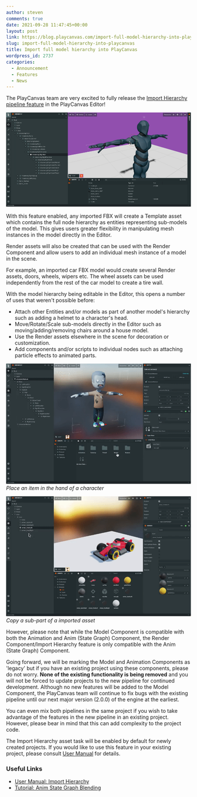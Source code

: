 ```yaml
---
author: steven
comments: true
date: 2021-09-28 11:47:45+00:00
layout: post
link: https://blog.playcanvas.com/import-full-model-hierarchy-into-playcanvas/
slug: import-full-model-hierarchy-into-playcanvas
title: Import full model hierarchy into PlayCanvas
wordpress_id: 2737
categories:
  - Announcement
  - Features
  - News
---
```


The PlayCanvas team are very excited to fully release the [Import Hierarchy pipeline feature](https://developer.playcanvas.com/en/user-manual/assets/import-pipeline/import-hierarchy/) in the PlayCanvas Editor!

[![Edit Hierarchy](/assets/media/edit-hierarchy.gif)](/assets/media/edit-hierarchy.gif)

With this feature enabled, any imported FBX will create a Template asset which contains the full node hierarchy as entities representing sub-models of the model. This gives users greater flexibility in manipulating mesh instances in the model directly in the Editor.

Render assets will also be created that can be used with the Render Component and allow users to add an individual mesh instance of a model in the scene.

For example, an imported car FBX model would create several Render assets, doors, wheels, wipers etc. The wheel assets can be used independently from the rest of the car model to create a tire wall.

With the model hierarchy being editable in the Editor, this opens a number of uses that weren't possible before:

- Attach other Entities and/or models as part of another model's hierarchy such as adding a helmet to a character's head.
- Move/Rotate/Scale sub-models directly in the Editor such as moving/adding/removing chairs around a house model.
- Use the Render assets elsewhere in the scene for decoration or customization.
- Add components and/or scripts to individual nodes such as attaching particle effects to animated parts.

[![Place Item in Hand](/assets/media/editor-template-asset-item-in-hand.gif)](/assets/media/editor-template-asset-item-in-hand.gif)
_Place an item in the hand of a character_

[![Copy Parts of Hierarchy](/assets/media/editor-template-asset-copy-mesh.gif)](/assets/media/editor-template-asset-copy-mesh.gif)
_Copy a sub-part of a imported asset_

However, please note that while the Model Component is compatible with both the Animation and Anim (State Graph) Component, the Render Component/Import Hierarchy feature is only compatible with the Anim (State Graph) Component.

Going forward, we will be marking the Model and Animation Components as 'legacy' but if you have an existing project using these components, please do not worry. **None of the existing functionality is being removed** and you will not be forced to update projects to the new pipeline for continued development. Although no new features will be added to the Model Component, the PlayCanvas team will continue to fix bugs with the existing pipeline until our next major version (2.0.0) of the engine at the earliest.

You can even mix both pipelines in the same project if you wish to take advantage of the features in the new pipeline in an existing project. However, please bear in mind that this can add complexity to the project code.

The Import Hierarchy asset task will be enabled by default for newly created projects. If you would like to use this feature in your existing project, please consult [User Manual](https://developer.playcanvas.com/en/user-manual/assets/import-pipeline/import-hierarchy/) for details.

### Useful Links

- [User Manual: Import Hierarchy](https://developer.playcanvas.com/en/user-manual/assets/import-pipeline/import-hierarchy/)
- [Tutorial: Anim State Graph Blending](https://developer.playcanvas.com/en/tutorials/anim-blending/)
